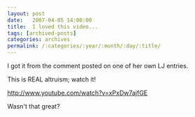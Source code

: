 ```yaml
---
layout: post
date:	2007-04-05 14:00:00
title:  I loved this video...
tags: [archived-posts]
categories: archives
permalink: /:categories/:year/:month/:day/:title/
---
```

I got it from the comment <lj user="asakiyume"> posted on one of her own LJ entries.

This is REAL altruism; watch it!

http://www.youtube.com/watch?v=xPxDw7ajfGE

Wasn't that great?
